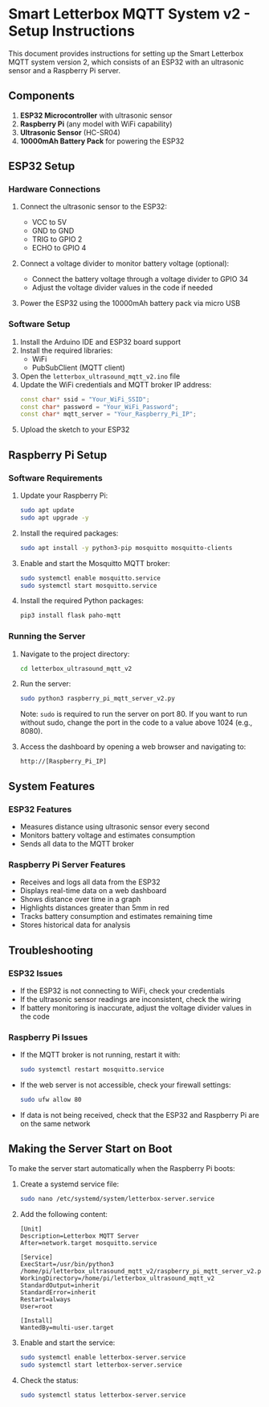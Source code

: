 # Smart Letterbox MQTT System v2 - Setup Instructions

This document provides instructions for setting up the Smart Letterbox MQTT system version 2, which consists of an ESP32 with an ultrasonic sensor and a Raspberry Pi server.

## Components

1. **ESP32 Microcontroller** with ultrasonic sensor
2. **Raspberry Pi** (any model with WiFi capability)
3. **Ultrasonic Sensor** (HC-SR04)
4. **10000mAh Battery Pack** for powering the ESP32

## ESP32 Setup

### Hardware Connections

1. Connect the ultrasonic sensor to the ESP32:
   - VCC to 5V
   - GND to GND
   - TRIG to GPIO 2
   - ECHO to GPIO 4

2. Connect a voltage divider to monitor battery voltage (optional):
   - Connect the battery voltage through a voltage divider to GPIO 34
   - Adjust the voltage divider values in the code if needed

3. Power the ESP32 using the 10000mAh battery pack via micro USB

### Software Setup

1. Install the Arduino IDE and ESP32 board support
2. Install the required libraries:
   - WiFi
   - PubSubClient (MQTT client)
3. Open the `letterbox_ultrasound_mqtt_v2.ino` file
4. Update the WiFi credentials and MQTT broker IP address:
   ```cpp
   const char* ssid = "Your_WiFi_SSID";
   const char* password = "Your_WiFi_Password";
   const char* mqtt_server = "Your_Raspberry_Pi_IP";
   ```
5. Upload the sketch to your ESP32

## Raspberry Pi Setup

### Software Requirements

1. Update your Raspberry Pi:
   ```bash
   sudo apt update
   sudo apt upgrade -y
   ```

2. Install the required packages:
   ```bash
   sudo apt install -y python3-pip mosquitto mosquitto-clients
   ```

3. Enable and start the Mosquitto MQTT broker:
   ```bash
   sudo systemctl enable mosquitto.service
   sudo systemctl start mosquitto.service
   ```

4. Install the required Python packages:
   ```bash
   pip3 install flask paho-mqtt
   ```

### Running the Server

1. Navigate to the project directory:
   ```bash
   cd letterbox_ultrasound_mqtt_v2
   ```

2. Run the server:
   ```bash
   sudo python3 raspberry_pi_mqtt_server_v2.py
   ```

   Note: `sudo` is required to run the server on port 80. If you want to run without sudo, change the port in the code to a value above 1024 (e.g., 8080).

3. Access the dashboard by opening a web browser and navigating to:
   ```
   http://[Raspberry_Pi_IP]
   ```

## System Features

### ESP32 Features
- Measures distance using ultrasonic sensor every second
- Monitors battery voltage and estimates consumption
- Sends all data to the MQTT broker

### Raspberry Pi Server Features
- Receives and logs all data from the ESP32
- Displays real-time data on a web dashboard
- Shows distance over time in a graph
- Highlights distances greater than 5mm in red
- Tracks battery consumption and estimates remaining time
- Stores historical data for analysis

## Troubleshooting

### ESP32 Issues
- If the ESP32 is not connecting to WiFi, check your credentials
- If the ultrasonic sensor readings are inconsistent, check the wiring
- If battery monitoring is inaccurate, adjust the voltage divider values in the code

### Raspberry Pi Issues
- If the MQTT broker is not running, restart it with:
  ```bash
  sudo systemctl restart mosquitto.service
  ```
- If the web server is not accessible, check your firewall settings:
  ```bash
  sudo ufw allow 80
  ```
- If data is not being received, check that the ESP32 and Raspberry Pi are on the same network

## Making the Server Start on Boot

To make the server start automatically when the Raspberry Pi boots:

1. Create a systemd service file:
   ```bash
   sudo nano /etc/systemd/system/letterbox-server.service
   ```

2. Add the following content:
   ```
   [Unit]
   Description=Letterbox MQTT Server
   After=network.target mosquitto.service

   [Service]
   ExecStart=/usr/bin/python3 /home/pi/letterbox_ultrasound_mqtt_v2/raspberry_pi_mqtt_server_v2.py
   WorkingDirectory=/home/pi/letterbox_ultrasound_mqtt_v2
   StandardOutput=inherit
   StandardError=inherit
   Restart=always
   User=root

   [Install]
   WantedBy=multi-user.target
   ```

3. Enable and start the service:
   ```bash
   sudo systemctl enable letterbox-server.service
   sudo systemctl start letterbox-server.service
   ```

4. Check the status:
   ```bash
   sudo systemctl status letterbox-server.service
